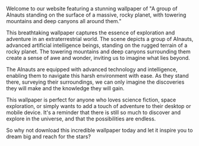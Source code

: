 <!--
Write me content for website with wallpaper "A group of AInauts standing on the surface of a massive, rocky planet, with towering mountains and deep canyons all around them."
-->

<!--font:Montserrat-->

Welcome to our website featuring a stunning wallpaper of "A group of AInauts standing on the surface of a massive, rocky planet, with towering mountains and deep canyons all around them."

This breathtaking wallpaper captures the essence of exploration and adventure in an extraterrestrial world. The scene depicts a group of AInauts, advanced artificial intelligence beings, standing on the rugged terrain of a rocky planet. The towering mountains and deep canyons surrounding them create a sense of awe and wonder, inviting us to imagine what lies beyond.

The AInauts are equipped with advanced technology and intelligence, enabling them to navigate this harsh environment with ease. As they stand there, surveying their surroundings, we can only imagine the discoveries they will make and the knowledge they will gain.

This wallpaper is perfect for anyone who loves science fiction, space exploration, or simply wants to add a touch of adventure to their desktop or mobile device. It's a reminder that there is still so much to discover and explore in the universe, and that the possibilities are endless.

So why not download this incredible wallpaper today and let it inspire you to dream big and reach for the stars?
